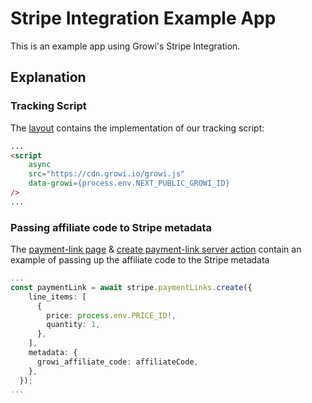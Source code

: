 # Stripe Integration Example App

This is an example app using Growi's Stripe Integration.

## Explanation

### Tracking Script
The [layout](src/app/layout.tsx) contains the implementation of our tracking script:
```html
...
<script
    async
    src="https://cdn.growi.io/growi.js"
    data-growi={process.env.NEXT_PUBLIC_GROWI_ID}
/>
...
```

### Passing affiliate code to Stripe metadata
The [payment-link page](src/app/payment-link/page.tsx) & [create payment-link server action](src/app/payment-link/create.ts) contain an example of passing up the affiliate code to the Stripe metadata
```ts
...
const paymentLink = await stripe.paymentLinks.create({
    line_items: [
      {
        price: process.env.PRICE_ID!,
        quantity: 1,
      },
    ],
    metadata: {
      growi_affiliate_code: affiliateCode,
    },
  });
...
```
